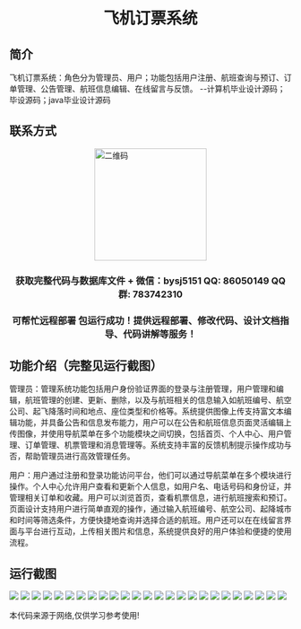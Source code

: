 <p><h1 align="center">飞机订票系统</h1></p>

## 简介
飞机订票系统：角色分为管理员、用户；功能包括用户注册、航班查询与预订、订单管理、公告管理、航班信息编辑、在线留言与反馈。    --计算机毕业设计源码；毕设源码；java毕业设计源码


## 联系方式
<img src="https://bs-1329754181.cos.ap-shanghai.myqcloud.com/wx.jpg" alt="二维码" style="display: block; margin: 0 auto;" width="200px">
<p><h3 align="center">获取完整代码与数据库文件 + 微信：bysj5151 QQ: 86050149 QQ群: 783742310</h3></p>
<p><h3 align="center">可帮忙远程部署 包运行成功！提供远程部署、修改代码、设计文档指导、代码讲解等服务！</h3></p>

## 功能介绍（完整见运行截图）
管理员：管理系统功能包括用户身份验证界面的登录与注册管理，用户管理和编辑，航班管理的创建、更新、删除，以及与航班相关的信息输入如航班编号、航空公司、起飞降落时间和地点、座位类型和价格等。系统提供图像上传支持富文本编辑功能，并具备公告和信息发布能力，用户可以在公告和航班信息页面灵活编辑上传图像，并使用导航菜单在多个功能模块之间切换，包括首页、个人中心、用户管理、订单管理、机票管理和消息管理等。系统支持丰富的反馈机制提示操作成功与否，帮助管理员进行高效管理任务。

用户：用户通过注册和登录功能访问平台，他们可以通过导航菜单在多个模块进行操作。个人中心允许用户查看和更新个人信息，如用户名、电话号码和身份证，并管理相关订单和收藏。用户可以浏览首页，查看机票信息，进行航班搜索和预订。页面设计支持用户进行简单直观的操作，通过输入航班编号、航空公司、起降城市和时间等筛选条件，方便快捷地查询并选择合适的航班。用户还可以在在线留言界面与平台进行互动，上传相关图片和信息，系统提供良好的用户体验和便捷的使用流程。


## 运行截图
![](https://bs-1329754181.cos.ap-shanghai.myqcloud.com/ssm/FlightBookingSystem/img/001.jpg)
![](https://bs-1329754181.cos.ap-shanghai.myqcloud.com/ssm/FlightBookingSystem/img/002.jpg)
![](https://bs-1329754181.cos.ap-shanghai.myqcloud.com/ssm/FlightBookingSystem/img/003.jpg)
![](https://bs-1329754181.cos.ap-shanghai.myqcloud.com/ssm/FlightBookingSystem/img/004.jpg)
![](https://bs-1329754181.cos.ap-shanghai.myqcloud.com/ssm/FlightBookingSystem/img/005.jpg)
![](https://bs-1329754181.cos.ap-shanghai.myqcloud.com/ssm/FlightBookingSystem/img/006.jpg)
![](https://bs-1329754181.cos.ap-shanghai.myqcloud.com/ssm/FlightBookingSystem/img/007.jpg)
![](https://bs-1329754181.cos.ap-shanghai.myqcloud.com/ssm/FlightBookingSystem/img/008.jpg)
![](https://bs-1329754181.cos.ap-shanghai.myqcloud.com/ssm/FlightBookingSystem/img/009.jpg)
![](https://bs-1329754181.cos.ap-shanghai.myqcloud.com/ssm/FlightBookingSystem/img/010.jpg)
![](https://bs-1329754181.cos.ap-shanghai.myqcloud.com/ssm/FlightBookingSystem/img/011.jpg)
![](https://bs-1329754181.cos.ap-shanghai.myqcloud.com/ssm/FlightBookingSystem/img/012.jpg)
![](https://bs-1329754181.cos.ap-shanghai.myqcloud.com/ssm/FlightBookingSystem/img/013.jpg)
![](https://bs-1329754181.cos.ap-shanghai.myqcloud.com/ssm/FlightBookingSystem/img/014.jpg)
![](https://bs-1329754181.cos.ap-shanghai.myqcloud.com/ssm/FlightBookingSystem/img/015.jpg)
![](https://bs-1329754181.cos.ap-shanghai.myqcloud.com/ssm/FlightBookingSystem/img/016.jpg)
![](https://bs-1329754181.cos.ap-shanghai.myqcloud.com/ssm/FlightBookingSystem/img/017.jpg)
![](https://bs-1329754181.cos.ap-shanghai.myqcloud.com/ssm/FlightBookingSystem/img/018.jpg)
![](https://bs-1329754181.cos.ap-shanghai.myqcloud.com/ssm/FlightBookingSystem/img/019.jpg)
![](https://bs-1329754181.cos.ap-shanghai.myqcloud.com/ssm/FlightBookingSystem/img/020.jpg)
![](https://bs-1329754181.cos.ap-shanghai.myqcloud.com/ssm/FlightBookingSystem/img/021.jpg)
![](https://bs-1329754181.cos.ap-shanghai.myqcloud.com/ssm/FlightBookingSystem/img/022.jpg)
![](https://bs-1329754181.cos.ap-shanghai.myqcloud.com/ssm/FlightBookingSystem/img/023.jpg)
![](https://bs-1329754181.cos.ap-shanghai.myqcloud.com/ssm/FlightBookingSystem/img/024.jpg)
![](https://bs-1329754181.cos.ap-shanghai.myqcloud.com/ssm/FlightBookingSystem/img/025.jpg)

<p>本代码来源于网络,仅供学习参考使用!</p>
